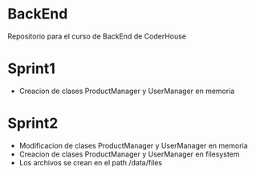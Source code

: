 # BackEnd
Repositorio para el curso de BackEnd de CoderHouse

# Sprint1
-   Creacion de clases ProductManager y UserManager en memoria

# Sprint2
-   Modificacion de clases ProductManager y UserManager en memoria
-   Creacion de clases ProductManager y UserManager en filesystem
-   Los archivos se crean en el path /data/files